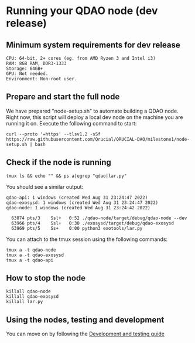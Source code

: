 # Running your QDAO node (dev release)

## Minimum system requirements for dev release

```OS: Linux
CPU: 64-bit, 2+ cores (eg. from AMD Ryzen 3 and Intel i3)
RAM: 8GB RAM, DDR3-1333
Storage: 64GB+ 
GPU: Not needed.
Environment: Non-root user.
```


## Prepare and start the full node

We have prepared "node-setup.sh" to automate building a QDAO node. Right now, this script will deploy a local dev node on the machine you are running it on. Execute the following command to start:

```
curl --proto '=https' --tlsv1.2 -sSf  https://raw.githubusercontent.com/Qrucial/QRUCIAL-DAO/milestone1/node-setup.sh | bash
```

## Check if the node is running
```
tmux ls && echo "" && ps a|egrep "qdao|lar.py"
```
You should see a similar output:
```
qdao-api: 1 windows (created Wed Aug 31 23:24:47 2022)
qdao-exosysd: 1 windows (created Wed Aug 31 23:24:47 2022)
qdao-node: 1 windows (created Wed Aug 31 23:24:42 2022)

  63874 pts/3    Ssl+   0:52 ./qdao-node/target/debug/qdao-node --dev
  63966 pts/4    Ssl+   0:30 ./exosysd/target/debug/qdao-exosysd
  63969 pts/5    Ss+    0:00 python3 exotools/lar.py

```
You can attach to the tmux session using the following commands:
```
tmux a -t qdao-node
tmux a -t qdao-exosysd
tmux a -t qdao-api
```

## How to stop the node
```
killall qdao-node
killall qdao-exosysd
killall lar.py
```

## Using the nodes, testing and development

You can move on by following the [Development and testing guide](https://github.com/Qrucial/QRUCIAL-DAO/wiki/Development-and-testing-guide)